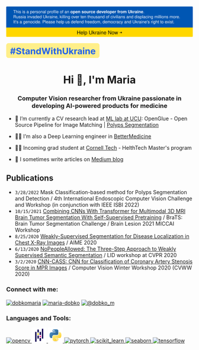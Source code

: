 [![SWUbanner](https://raw.githubusercontent.com/vshymanskyy/StandWithUkraine/main/banner-personal-page.svg)](https://vshymanskyy.github.io/StandWithUkraine)


[![StandWithUkraine](https://raw.githubusercontent.com/vshymanskyy/StandWithUkraine/main/badges/StandWithUkraine.svg)](https://vshymanskyy.github.io/StandWithUkraine)


<h1 align="center">Hi 👋, I'm Maria</h1>
<h3 align="center">Computer Vision researcher from Ukraine passionate in developing AI-powered products for medicine</h3>

 
- 🔭 I’m currently a CV research lead at [ML lab at UCU](https://apps.ucu.edu.ua/en/mllab/): OpenGlue - Open Source Pipeline for Image Matching | [Polyps Segmentation](https://github.com/ucuapps/Modified-MaskFormer-for-Polyps-Segmentation)

- 👨‍💻 I’m also a Deep Learning engineer in [BetterMedicine](https://www.bettermedicine.ai/)

- 🧑‍🎓 Incoming grad student at [Cornell Tech](https://www.tech.cornell.edu/) - HelthTech Master's program

- 📝 I sometimes write articles on [Medium blog](https://medium.com/@dobko_m)


## Publications

- `3/28/2022` Mask Classification-based method for Polyps Segmentation and Detection / 4th International Endoscopic Computer Vision Challenge and Workshop (in conjunction with IEEE ISBI 2022)
- `10/15/2021` [Combining CNNs With Transformer for Multimodal 3D MRI Brain Tumor Segmentation With Self-Supervised Pretraining](https://arxiv.org/abs/2110.07919) / BraTS: Brain Tumor Segmentation Challenge / Brain Lesion 2021 MICCAI Workshop
- `8/25/2020` [Weakly-Supervised Segmentation for Disease Localization in Chest X-Ray Images](https://link.springer.com/chapter/10.1007/978-3-030-59137-3_23) / AIME 2020
- `6/13/2020` [NoPeopleAllowed: The Three-Step Approach to Weakly Supervised Semantic Segmentation](https://lidchallenge.github.io/papers/Track-1-3-NoPeopleAllowed-%20The%20Three-Step%20Approach%20to%20Weakly%20Supervised%20SemanticSegmentation.pdf) / LID workshop at CVPR 2020
- `3/2/2020` [CNN-CASS: CNN for Classification of Coronary Artery Stenosis Score in MPR Images](https://data.vicos.si/cvww20/12.pdf) / Computer Vision Winter Workshop 2020 (CVWW 2020)




<h3 align="left">Connect with me:</h3>
<p align="left">
<a href="https://twitter.com/dobkomaria" target="blank"><img align="center" src="https://raw.githubusercontent.com/rahuldkjain/github-profile-readme-generator/master/src/images/icons/Social/twitter.svg" alt="dobkomaria" height="30" width="40" /></a>
<a href="https://linkedin.com/in/maria-dobko" target="blank"><img align="center" src="https://raw.githubusercontent.com/rahuldkjain/github-profile-readme-generator/master/src/images/icons/Social/linked-in-alt.svg" alt="maria-dobko" height="30" width="40" /></a>
<a href="https://medium.com/@dobko_m" target="blank"><img align="center" src="https://raw.githubusercontent.com/rahuldkjain/github-profile-readme-generator/master/src/images/icons/Social/medium.svg" alt="@dobko_m" height="30" width="40" /></a>
</p>

<h3 align="left">Languages and Tools:</h3>
<p align="left"> <a href="https://opencv.org/" target="_blank" rel="noreferrer"> <img src="https://www.vectorlogo.zone/logos/opencv/opencv-icon.svg" alt="opencv" width="40" height="40"/> </a> <a href="https://pandas.pydata.org/" target="_blank" rel="noreferrer"> <img src="https://raw.githubusercontent.com/devicons/devicon/2ae2a900d2f041da66e950e4d48052658d850630/icons/pandas/pandas-original.svg" alt="pandas" width="40" height="40"/> </a> <a href="https://www.python.org" target="_blank" rel="noreferrer"> <img src="https://raw.githubusercontent.com/devicons/devicon/master/icons/python/python-original.svg" alt="python" width="40" height="40"/> </a> <a href="https://pytorch.org/" target="_blank" rel="noreferrer"> <img src="https://www.vectorlogo.zone/logos/pytorch/pytorch-icon.svg" alt="pytorch" width="40" height="40"/> </a> <a href="https://scikit-learn.org/" target="_blank" rel="noreferrer"> <img src="https://upload.wikimedia.org/wikipedia/commons/0/05/Scikit_learn_logo_small.svg" alt="scikit_learn" width="40" height="40"/> </a> <a href="https://seaborn.pydata.org/" target="_blank" rel="noreferrer"> <img src="https://seaborn.pydata.org/_images/logo-mark-lightbg.svg" alt="seaborn" width="40" height="40"/> </a> <a href="https://www.tensorflow.org" target="_blank" rel="noreferrer"> <img src="https://www.vectorlogo.zone/logos/tensorflow/tensorflow-icon.svg" alt="tensorflow" width="40" height="40"/> </a> </p>
